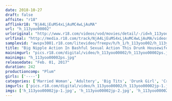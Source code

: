 ```yaml
---
date: 2018-10-27
draft: false
affsite: "r18"
afflinkr18: "NjA4LjEuMS4xLjAuMC4wLjAuMA"
url: "h_113yoo00002"
urloriginal: "http://www.r18.com/videos/vod/movies/detail/-/id=h_113yoo00002"
urlfinal: "http://media.r18.com/track/NjA4LjEuMS4xLjAuMC4wLjAuMA/videos/vod/movies/detail/-/id=h_113yoo00002"
samplevid: "awspv3001.r18.com/litevideo/freepv/h/h_1/h_113yoo002/h_113yoo002_dmb_w.mp4"
title: "Big Nipple Action In Bashful Sexual Action This Drunk Housewife Is Drinking You Down 'Please Don't Talk About My Husband Or My Tits...'"
mainimgurl: "pics.r18.com/digital/video/h_113yoo00002/h_113yoo00002ps.jpg"
mainimgs: "h_113yoo00002ps.jpg"
releasedate: "Feb. 01, 2017"
duration: 242
productioncomp: "Plum"
girls: ['----']
categories: ['Married Woman', 'Adultery', 'Big Tits', 'Drunk Girl', 'Creampie', 'Compilation', 'Over 4 Hours']
imgurls: ['pics.r18.com/digital/video/h_113yoo00002/h_113yoo00002jp-1.jpg', 'pics.r18.com/digital/video/h_113yoo00002/h_113yoo00002jp-2.jpg', 'pics.r18.com/digital/video/h_113yoo00002/h_113yoo00002jp-3.jpg', 'pics.r18.com/digital/video/h_113yoo00002/h_113yoo00002jp-4.jpg', 'pics.r18.com/digital/video/h_113yoo00002/h_113yoo00002jp-5.jpg', 'pics.r18.com/digital/video/h_113yoo00002/h_113yoo00002jp-6.jpg', 'pics.r18.com/digital/video/h_113yoo00002/h_113yoo00002jp-7.jpg', 'pics.r18.com/digital/video/h_113yoo00002/h_113yoo00002jp-8.jpg', 'pics.r18.com/digital/video/h_113yoo00002/h_113yoo00002jp-9.jpg', 'pics.r18.com/digital/video/h_113yoo00002/h_113yoo00002jp-10.jpg', 'pics.r18.com/digital/video/h_113yoo00002/h_113yoo00002jp-11.jpg', 'pics.r18.com/digital/video/h_113yoo00002/h_113yoo00002jp-12.jpg', 'pics.r18.com/digital/video/h_113yoo00002/h_113yoo00002jp-13.jpg', 'pics.r18.com/digital/video/h_113yoo00002/h_113yoo00002jp-14.jpg', 'pics.r18.com/digital/video/h_113yoo00002/h_113yoo00002jp-15.jpg', 'pics.r18.com/digital/video/h_113yoo00002/h_113yoo00002jp-16.jpg', 'pics.r18.com/digital/video/h_113yoo00002/h_113yoo00002jp-17.jpg', 'pics.r18.com/digital/video/h_113yoo00002/h_113yoo00002jp-18.jpg', 'pics.r18.com/digital/video/h_113yoo00002/h_113yoo00002jp-19.jpg', 'pics.r18.com/digital/video/h_113yoo00002/h_113yoo00002jp-20.jpg']
imgs: ['h_113yoo00002jp-1.jpg', 'h_113yoo00002jp-2.jpg', 'h_113yoo00002jp-3.jpg', 'h_113yoo00002jp-4.jpg', 'h_113yoo00002jp-5.jpg', 'h_113yoo00002jp-6.jpg', 'h_113yoo00002jp-7.jpg', 'h_113yoo00002jp-8.jpg', 'h_113yoo00002jp-9.jpg', 'h_113yoo00002jp-10.jpg', 'h_113yoo00002jp-11.jpg', 'h_113yoo00002jp-12.jpg', 'h_113yoo00002jp-13.jpg', 'h_113yoo00002jp-14.jpg', 'h_113yoo00002jp-15.jpg', 'h_113yoo00002jp-16.jpg', 'h_113yoo00002jp-17.jpg', 'h_113yoo00002jp-18.jpg', 'h_113yoo00002jp-19.jpg', 'h_113yoo00002jp-20.jpg']
---
```

